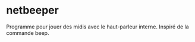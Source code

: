 # netbeeper
Programme pour jouer des midis avec le haut-parleur interne. Inspiré de la commande beep.
